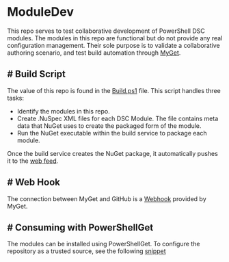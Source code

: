 # ModuleDev
This repo serves to test collaborative development of PowerShell DSC modules.  The modules in this repo are functional but do not provide any real configuration management.  Their sole purpose is to validate a collaborative authoring scenario, and test build automation through [MyGet](http://MyGet.org).

## # Build Script ##
The value of this repo is found in the [Build.ps1](https://github.com/mgreenegit/ModuleDev/blob/master/Build.ps1) file.  This script handles three tasks:

* Identify the modules in this repo.
* Create .NuSpec XML files for each DSC Module.  The file contains meta data that NuGet uses to create the packaged form of the module.
* Run the NuGet executable within the build service to package each module.

Once the build service creates the NuGet package, it automatically pushes it to the [web feed](https://www.myget.org/F/greenenuget/Packages).

## # Web Hook ##
The connection between MyGet and GitHub is a [Webhook](http://docs.myget.org/docs/reference/webhooks) provided by MyGet.

## # Consuming with PowerShellGet ##
The modules can be installed using PowerShellGet.  To configure the repository as a trusted source, see the following [snippet](https://gist.github.com/mgreenegit/6f2a80eacb045505648e)
